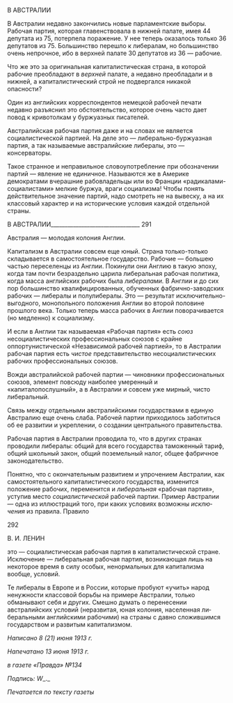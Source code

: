 В АВСТРАЛИИ

В Австралии недавно закончились новые парламентские выборы. Рабочая партия, которая главенствовала в нижней палате, имея 44 депутата из 75, потерпела поражение. У нее теперь оказалось только 36 депутатов из 75. Большинство перешло к либералам, но большинство очень непрочное, ибо в верхней палате 30 депутатов из 36 — рабочие.

Что же это за оригинальная капиталистическая страна, в которой рабочие преобла­дают в _верхней_ палате, а недавно преобладали и в нижней, а капиталистический строй не подвергался никакой опасности?

Один из английских корреспондентов немецкой рабочей печати недавно разъяснил это обстоятельство, которое очень часто дает повод к кривотолкам у буржуазных писа­телей.

Австралийская рабочая партия даже и на словах не является социалистической пар­тией. На деле это — либерально-буржуазная партия, а так называемые австралийские либералы, это — консерваторы.

Такое странное и неправильное словоупотребление при обозначении партий — яв­ление не единичное. Называются же в Америке демократами вчерашние рабовладельцы или во Франции «радикалами-социалистами» мелкие буржуа, враги социализма! Чтобы понять действительное значение партий, надо смотреть не на вывеску, а на их классо­вый характер и на исторические условия каждой отдельной страны.

  

В АВСТРАЛИИ________________________________ 291

Австралия — молодая колония Англии.

Капитализм в Австралии совсем еще юный. Страна только-только складывается в самостоятельное государство. Рабочие — большею частью переселенцы из Англии. Покинули они Англию в такую эпоху, когда там почти безраздельно царила либераль­ная рабочая политика, когда масса английских рабочих была _либералами._ В Англии и до сих пор большинство квалифицированных, обученных фабрично-заводских рабочих — либералы и полулибералы. Это — результат исключительно-выгодного, монополь­ного положения Англии во второй половине прошлого века. Только теперь масса рабо­чих в Англии поворачивается (но медленно) к социализму.

И если в Англии так называемая «Рабочая партия» есть _союз_ несоциалистических профессиональных союзов с крайне оппортунистической «Независимой рабочей парти­ей», то в Австралии рабочая партия есть _чистое_ представительство несоциалистиче­ских рабочих профессиональных союзов.

Вожди австралийской рабочей партии — чиновники профессиональных союзов, элемент повсюду наиболее умеренный и «капиталопослушный», а в Австралии и со­всем уже мирный, чисто либеральный.

Связь между отдельными австралийскими государствами в единую Австралию еще очень слаба. Рабочей партии приходилось заботиться об ее развитии и укреплении, о создании центрального правительства.

Рабочая партия в Австралии проводила то, что в других странах проводили либера­лы: общий для всего государства таможенный тариф, общий школьный закон, общий поземельный налог, общее фабричное законодательство.

Понятно, что с окончательным развитием и упрочением Австралии, как самостоя­тельного капиталистического государства, изменится положение рабочих, переменится и _либеральная_ «рабочая партия», уступив место _социалистической_ рабочей партии. Пример Австралии — одна из иллюстраций того, при каких условиях возможны _исклю­чения_ из правила. Правило

  

292

  

В. И. ЛЕНИН

  

это — социалистическая рабочая партия в капиталистической стране. Исключение — либеральная рабочая партия, возникающая лишь на некоторое время в силу особых, ненормальных для капитализма вообще, условий.

Те либералы в Европе и в России, которые пробуют «учить» народ ненужности клас­совой борьбы на примере Австралии, только обманывают себя и других. Смешно ду­мать о перенесении австралийских условий (неразвитая, юная колония, населенная ли­беральными английскими рабочими) на страны с давно сложившимся государством и развитым капитализмом.

  

_Написано 8 (21) июня 1913 г._

_Напечатано 13 июня 1913 г._

_в газете «Правда» №134_

_Подпись:_ _W__._

  

_Печатается по тексту газеты_